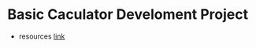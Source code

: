# Basic Caculator Develoment Project

* resources [link](https://github.com/RicheyHans/-Android-Android_Studio_Lecture/tree/master/BasicLayout)

